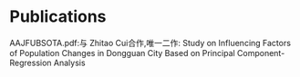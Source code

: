 # Publications

AAJFUBSOTA.pdf:与 Zhitao Cui合作,唯一二作:
Study on Influencing Factors of Population Changes in Dongguan City Based on Principal Component- Regression Analysis
